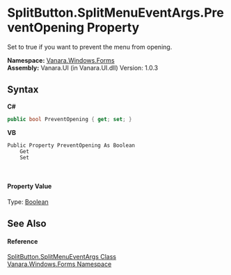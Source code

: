 # SplitButton.SplitMenuEventArgs.PreventOpening Property 
 

Set to true if you want to prevent the menu from opening.

**Namespace:**&nbsp;<a href="c580cf52-4028-70db-28d0-f9b1abc03861">Vanara.Windows.Forms</a><br />**Assembly:**&nbsp;Vanara.UI (in Vanara.UI.dll) Version: 1.0.3

## Syntax

**C#**<br />
``` C#
public bool PreventOpening { get; set; }
```

**VB**<br />
``` VB
Public Property PreventOpening As Boolean
	Get
	Set
```

<br />

#### Property Value
Type: <a href="http://msdn2.microsoft.com/en-us/library/a28wyd50" target="_blank">Boolean</a>

## See Also


#### Reference
<a href="cf8f3f9d-ceb9-3700-8f45-986d1bb6315e">SplitButton.SplitMenuEventArgs Class</a><br /><a href="c580cf52-4028-70db-28d0-f9b1abc03861">Vanara.Windows.Forms Namespace</a><br />